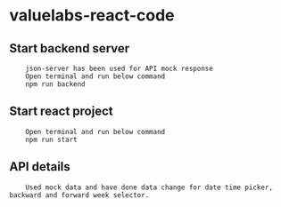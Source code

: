 # valuelabs-react-code

##      Start backend server
        json-server has been used for API mock response
        Open terminal and run below command
        npm run backend

##      Start react project
        Open terminal and run below command
        npm run start

##      API details
        Used mock data and have done data change for date time picker, backward and forward week selector. 